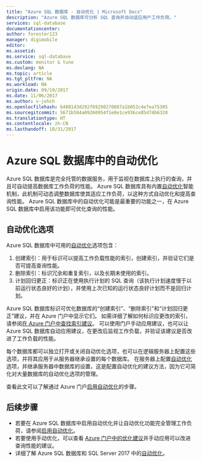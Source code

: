 ```yaml
---
title: "Azure SQL 数据库 - 自动优化 | Microsoft Docs"
description: "Azure SQL 数据库可分析 SQL 查询并自动适应用户工作负荷。"
services: sql-database
documentationcenter: 
author: forester123
manager: digimobile
editor: 
ms.assetid: 
ms.service: sql-database
ms.custom: monitor & tune
ms.devlang: NA
ms.topic: article
ms.tgt_pltfrm: NA
ms.workload: NA
origin.date: 09/19/2017
ms.date: 11/06/2017
ms.author: v-johch
ms.openlocfilehash: b4801d3d292f69298270887a1b052c4e7ea75305
ms.sourcegitcommit: 5671b584a09260954f1e8e1ce936ce85d74b6328
ms.translationtype: HT
ms.contentlocale: zh-CN
ms.lasthandoff: 10/31/2017
---
```

# <a name="automatic-tuning-in-azure-sql-database"></a>Azure SQL 数据库中的自动优化

Azure SQL 数据库是完全托管的数据服务，用于监视在数据库上执行的查询，并且可自动提高数据库工作负荷的性能。 Azure SQL 数据库具有内置[自动优化](https://docs.microsoft.com/sql/relational-databases/automatic-tuning/automatic-tuning)智能机制，此机制可动态调整数据库使其适应工作负荷，以这种方式自动优化和提高查询性能。 Azure SQL 数据库中的自动优化可能是最重要的功能之一，在 Azure SQL 数据库中启用该功能即可优化查询的性能。

## <a name="automatic-tuning-options"></a>自动优化选项

Azure SQL 数据库中可用的[自动优化](https://docs.microsoft.com/sql/relational-databases/automatic-tuning/automatic-tuning)选项包含：
 1. 创建索引：用于标识可以提高工作负载性能的索引，创建索引，并验证它们是否可提高查询性能。
 2. 删除索引：标识冗余和重复索引，以及长期未使用的索引。
 3. 计划回归更正：标识正在使用执行计划的 SQL 查询（该执行计划速度慢于以前运行状态良好的计划），并使用上次已知的运行状态良好计划而不是回归计划。

Azure SQL 数据库标识可优化数据库的“创建索引”、“删除索引”和“计划回归更正”建议，并在 Azure 门户中显示它们。 如需详细了解如何标识应更改的索引，请参阅[在 Azure 门户中查找索引建议](sql-database-advisor-portal.md)。 可以使用门户手动应用建议，也可以让 Azure SQL 数据库自动应用建议，在更改后监视工作负载，并验证该建议是否改进了工作负载的性能。

每个数据库都可以独立打开或关闭自动优化选项，也可以在逻辑服务器上配置这些选项，并将其应用于从服务器继承设置的每个数据库。 在服务器上配置[自动优化](https://docs.microsoft.com/sql/relational-databases/automatic-tuning/automatic-tuning)选项，并继承服务器中数据库的设置，这是配置自动优化的建议方法，因为它可简化对大量数据库的自动优化选项的管理。

查看此文可以了解通过 Azure 门户[启用自动优化](sql-database-automatic-tuning-enable.md)的步骤。

## <a name="next-steps"></a>后续步骤

- 若要在 Azure SQL 数据库中启用自动优化并让自动优化功能完全管理工作负荷，请参阅[启用自动优化](sql-database-automatic-tuning-enable.md)。
- 若要使用手动优化，可以查看 [Azure 门户中的优化建议](sql-database-advisor-portal.md)并手动应用可以改进查询性能的建议。
- 详细了解 Azure SQL 数据库和 SQL Server 2017 中的[自动优化](https://docs.microsoft.com/sql/relational-databases/automatic-tuning/automatic-tuning)。
<!--Update_Description: whole content refine-->